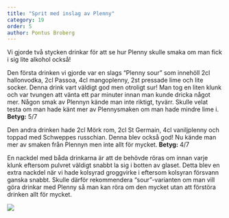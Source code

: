 ```yaml
---
title: "Sprit med inslag av Plenny"
category: 19
order: 5
author: Pontus Broberg
---
```

Vi gjorde två stycken drinkar för att se hur Plenny skulle smaka om man fick i sig lite alkohol också!

Den första drinken vi gjorde var en slags “Plenny sour” som innehöll 2cl hallonvodka, 2cl Passoa, 4cl mangoplenny, 2st pressade lime och lite socker. Denna drink vart väldigt god men otroligt sur! Man tog en liten klunk och var tvungen att vänta ett par minuter innan man kunde dricka något mer. Någon smak av Plennyn kände man inte riktigt, tyvärr. Skulle velat testa om man hade känt mer av Plennysmaken om man hade mindre lime i. **Betyg:** 5/7

Den andra drinken hade 2cl Mörk rom, 2cl St Germain, 4cl vaniljplenny och toppad med Schweppes russchian. Denna blev också god! Nu kände man mer av smaken från Plennyn men inte allt för mycket. **Betyg:** 4/7

En nackdel med båda drinkarna är att de behövde röras om innan varje klunk eftersom pulvret väldigt snabbt la sig i botten av glaset. Detta blev en extra nackdel när vi hade kolsyrad groggvirke i eftersom kolsyran försvann ganska snabbt. Skulle därför rekommendera “sour”-varianten om man vill göra drinkar med Plenny så man kan röra om den mycket utan att förstöra drinken allt för mycket.

![](http://dbuggen.s3-eu-west-1.amazonaws.com/swejoy/sour.jpg)
